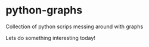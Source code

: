 # python-graphs
Collection of python scrips messing around with graphs

Lets do something interesting today!
